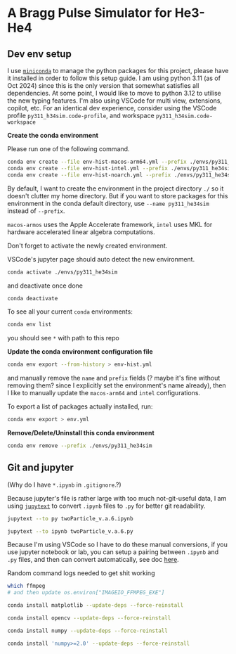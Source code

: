 # A Bragg Pulse Simulator for He3-He4



## Dev env setup
I use [`miniconda`](https://docs.anaconda.com/miniconda/) to manage the python packages for this project, please have it installed in order to follow this setup guide.
I am using python 3.11 (as of Oct 2024) since this is the only version that somewhat satisfies all dependencies. At some point, I would like to move to python 3.12 to utilise the new typing features.
I'm also using VSCode for multi view, extensions, copilot, etc. For an identical dev experience, consider using the VSCode profile `py311_h34sim.code-profile`, and workspace `py311_h34sim.code-workspace`

**Create the conda environment**

Please run one of the following command.


```bash
conda env create --file env-hist-macos-arm64.yml --prefix ./envs/py311_he34sim
conda env create --file env-hist-intel.yml --prefix ./envs/py311_he34sim
conda env create --file env-hist-noarch.yml --prefix ./envs/py311_he34sim
```

By default, I want to create the environment in the project directory `./` so it doesn't clutter my home directory. But if you want to store packages for this environment in the conda default directory, use `--name py311_he34sim` instead of `--prefix`.  

`macos-armos` uses the Apple Accelerate framework, `intel` uses MKL for hardware accelerated linear algebra computations.

Don't forget to activate the newly created environment.

VSCode's jupyter page should auto detect the new environment. 


```bash
conda activate ./envs/py311_he34sim 
```

and deactivate once done


```bash
conda deactivate 
```

To see all your current `conda` environments: 

```bash 
conda env list 
```

you should see `*` with path to this repo

**Update the conda environment configuration file** 

```bash
conda env export --from-history > env-hist.yml
```

and manually remove the `name` and `prefix` fields (? maybe it's fine without removing them? since I explicitly set the environment's name already), then I like to manually update the `macos-arm64` and `intel` configurations.

To export a list of packages actually installed, run: 


```bash
conda env export > env.yml
```

**Remove/Delete/Uninstall this conda environment**

```bash
conda env remove --prefix ./envs/py311_he34sim
```

## Git and jupyter

(Why do I have  `*.ipynb` in `.gitignore`.?)

Because jupyter's file is rather large with too much not-git-useful data, I am using [`jupytext`](https://jupytext.readthedocs.io/en/latest/using-cli.html) to convert `.ipynb` files to `.py` for better git readability. 

```bash
jupytext --to py twoParticle_v.a.6.ipynb
```

```bash
jupytext --to ipynb twoParticle_v.a.6.py
```

Because I'm using VSCode so I have to do these manual conversions, if you use jupyter notebook or lab, you can setup a pairing between `.ipynb` and `.py` files, and then can convert automatically, see doc [here](https://jupytext.readthedocs.io/en/latest/paired-notebooks.html). 








Random command logs needed to get shit working 
```bash
which ffmpeg
# and then update os.environ["IMAGEIO_FFMPEG_EXE"]

conda install matplotlib --update-deps --force-reinstall

conda install opencv --update-deps --force-reinstall

conda install numpy --update-deps --force-reinstall

conda install 'numpy>=2.0' --update-deps --force-reinstall

```
